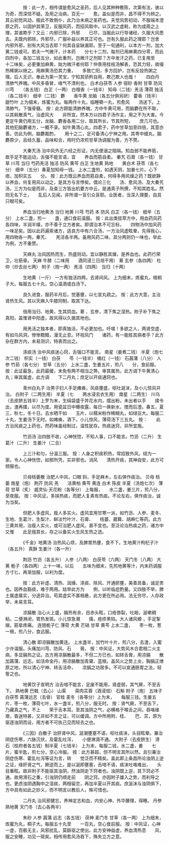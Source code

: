 <!-- { "loadSidebar": true } -->
　　　　按：此一方，相传谓是愈风之圣药，后人见其种种敷陈，次第有法，骇以为奇，而深信不疑。及用之治病，百无一　　愈。盖似是而非，昌不得不为辨之。其云初觉风动，服此不致倒仆，此乃治未病之圣药也。夫觉风势初动，不服端本澄　　原之药，以固护其荣卫，反服风药，而招风取中。以汉武之虚耗，称为成周之上理，其谁欺乎？又云：内邪已除，外邪　　已尽，当服此以行导诸经，久服大风悉去。夫既内邪除，外邪尽，广服补益以养其正可也。岂有久服此药之理耶？岂舍　　内邪外邪，别有大风当去耶？何其自呈缺漏耶。至于一旬通利，以本方一剂，加大黄二钱或可。若夫一气微汗，计本药　　分七十二剂，每剂已用麻黄四分零，而此四剂中，各加二钱五分，如此重剂，岂微汗之剂耶？方中发汗之药，已复用至　　十二味矣，必更重加麻黄，始为微汗者何耶？仲景用桂枝汤解表，恐其力轻，故啜热稀粥以继之。用麻黄汤恐其力重，　　多致亡阳，多方回护，岂有反投热粥之理。后人无识，奉此为第一灵宝，宁知其骄矜自用，欺己欺人也哉！　　四白丹 清肺气养魄。中风多昏冒，缘气不清利也。 白术白茯苓 人参 宿砂 香附 甘草 防风 川芎　　（各五钱） 白芷（一两） 白檀香（一钱半） 知母（二钱）羌活 薄荷 独活（各二钱半） 细辛（二钱） 麝　　香牛黄 龙脑（各五分俱另研） 藿香（钱半） 甜竹叶 上为细末，炼蜜为丸。每两作十丸，临睡嚼一丸，煎愈风　　汤送下。上清肺气，下强骨髓。 按：此方颇能清肺养魄，方中牛黄可用，而脑麝在所不取，以其耗散真气，治虚风大　　非所宜。然本方以四君子汤作主，用之不为大害。今更定牛黄仍用五分，龙脑、麝香各用二分，取其所长，节其所短，　　庶几可也。其他犯脑麝诸方，一概不录。如牛黄清心丸，四君子，药中甘草加至四倍，其意亦善。仿此为例，脑麝裁酌，　　用十之二，足可备清心宁神之用。其粤中蜡丸，脑麝原少，且经久蓄，品味和合，用时仍浓煎甘草汤调服为善，方不赘。

　　　　大秦艽汤 治中风外无六经之形证，内无便溺之阻隔。知血弱不能养筋，故手足不能运动，舌强不能言语，宜　　养血而筋自柔。 秦艽 石膏（各一钱） 甘草 川芎 当归 芍药羌活 独活 防风 黄芩 白芷 生地黄 熟地　　黄白术 茯苓（各七分） 细辛（五分）春夏加知母一钱。 上水二盏煎，如遇天阴，加姜七片。心下痞，加枳实五　　分。 按：此方既云养血而筋自柔，何得多用风燥之药？既欲静以养血，何复用风以动之，是其方与言悖矣。偶论三化　　汤、愈风汤、及大秦艽汤，三方为似是而非，及查三方皆出机要方中云，是通真子所撰，不知其姓名。然则无名下士，　　乱后人见闻，非所谓一盲引众盲耶。业医者，当深入理要，自具只眼可矣。

　　　　养血当归地黄汤 当归 地黄 川芎 芍药 本 防风 白芷（各一钱） 细辛（五分） 上水二盏，煎一　　盏，通口食前温服。 按：此出类拔萃方中，用血药风药各四味，半润半燥，亦不善于立方者矣。即谓治本不可忘标，　　四物汤中加风药一味足矣。因以此药遍索诸方，适良方中有六合汤，一方治风虚眩晕，先得我心，用四物各一两，秦艽、　　羌活各半两。虽用风药二味，其分两则仍一味也，举此为例，方不重赘。

　　　　天麻丸 治风因热而生，热盛则动。宜以静胜其燥，是养血也。此药行荣卫，壮筋骨。 天麻 牛膝（二味用　　酒同浸三日焙干用） 萆 玄参（各四两） 杜仲（炒去丝七两） 附子（炮一两） 羌活（四两） 当归（十两）

　　　　生地黄（一斤） 一方有独活四两，去肾间风。 上为细末，炼蜜丸，梧桐子大。每服五七十丸，空心温酒或白汤下。

　　　　良久进食，服药半月后，觉塞壅，以七宣丸疏之。 按：此方大意，主治肾热生风。其以天麻入牛膝同制，取其下达。

　　　　倍用当归、地黄，生其阴血。萆 、玄参，清下焦之湿热。附子补下焦之真阳，盖惟肾中阳虚，故风得以久据其地也。

　　　　用羌活之独本者，即真独活，不必更加也。吁嗟！多欲之人，两肾空虚，有如乌风洞，惨惨黯黯，漫无止息。环视风门　　诸药，有一能胜其病者乎？此方杂在群方内，未易测识，特表而出之。

　　　　涤痰汤 治中风痰迷心窍，舌强口不能言。 南星（姜煮二钱） 半夏（炮七次二钱） 枳实（一钱） 白茯　　苓（一钱半） 橘红（一钱） 石菖蒲（八分） 人参 竹茹（各七分） 甘草（五分） 上水二盏，生姜五片，煎八　　分，食前服。 按：此证最急，此药最缓，未免有两不相当之弊。审其属热，此方调下牛黄清心丸；审其属虚，此方调　　下二丹丸；庶足以开痰通窍也。

　　　　青州白丸子 治男子妇人手足瘫痪，风痰壅盛，呕吐涎沫，及小儿惊风并治。 白附子（二两生用） 半夏（七　　两水浸去衣生用） 南星（二两生） 川乌（去皮脐五钱半）上罗为末，生绢袋盛于井花水内，摆出粉。未出者以手　　揉令出，渣再擂，以尽为度。用瓷盆日中曝夜露，每日一换新水，搅而后澄。春五，夏三，秋七，冬十日。去水晒干如　　玉片，以糯米粉作稀糊丸，如绿豆大。每服二十丸，生姜汤下无时。如瘫痪，酒下。小儿惊风，薄荷汤下三五丸。 按：　　此方治风痰之上药也，然药味虽经制过，温性犹存。热痰迷窍，非所宜施。

　　　　竹沥汤 治四肢不收，心神恍惚，不知人事，口不能言。竹沥（二升） 生葛汁（二升） 生姜汁（二合）

　　　　上三汁和匀，分温三服。 按：人身之积痰积热，常招致外风，结为一家。令人心神恍惚，如邪所凭，实非邪也。消风　　清热开痰，其神自安，此方可频服也。

　　　　贝母栝蒌散 治肥人中风，口眼 斜，手足麻木，左右俱作痰治。 贝母 栝蒌 南星（炮） 荆芥 防风 羌　　活黄柏 黄芩 黄连 白术 陈皮 半夏（汤炮七次） 薄荷 甘草（炙） 威灵仙 天花粉（各等分） 上每服，　　水二盏，姜三片，煎八分，至夜服。 按：中风证，多挟热痰，而肥人复素有热痰。不论左右，俱作痰治，诚为当矣。

　　　　但肥人多虚风，瘦人多实火。虚风宜用甘寒一派，如竹沥、人参、麦冬、生地、生葛汁、生梨汁、鲜淡竹叶汁、石膏、　　栝蒌、葳蕤、胡麻仁等药。此方三黄并用，治瘦人实火，或可治肥人虚风，甚不宜也。至泛论治热痰之药，诸方中又惟　　此足擅其长，存之以备实火生风生热之选。

　　　　《千金》地黄汤 治热风心烦，及脾胃热壅，食不下。生地黄汁枸杞子汁（各五升） 真酥 生姜汁（各一升）

　　　　荆沥 竹沥（各五升） 人参（八两） 白茯苓（六两） 天门冬（八两） 大黄 栀子（各四两） 上十一味，以后　　五味为细末，先煎地黄等汁，内末药调服方寸匕，再渐加服，以利为度。

　　　　按：此方补虚、清热、润燥、涤痰、除风、开通瘀壅，美善具备，诚足贵也。因养血豁痰，难于两用。姑举此方为　　例，以听临症酌量。又四肢不举，脾土属虚属实，分途异治。苟其虚实不甚相悬，此方更在所必用。法无穷尽，人存政　　举，未易言耳。

　　　　凉膈散 治心火上盛，膈热有余，目赤头眩，口疮唇裂，吐衄，涎嗽稠粘，二便淋闭，胃热发斑。小儿惊急潮　　搐，疮疹黑陷。大人诸风螈 ，手足掣搦，筋挛疼痛。 连翘栀子仁 薄荷 大黄 芒硝 甘草 黄芩 上水二盏，　　枣一枚，葱一根，煎八分，食远服。

　　　　清心散 即凉膈散加黄连。 上水盏半，加竹叶十片，煎八分，去渣，入蜜少许温服。头痛加川芎、防风、石　　膏。 按：中风证，大势风木合君相二火主病，多显膈热之证。古方用凉膈散最多，不但二方已也，如转舌膏，用凉膈　　散加菖蒲、远志。如活命金丹，用凉膈散加青黛、蓝根。盖风火之势上炎，胸膈正燎原之地，所以清心宁神、转舌活命，　　凉膈之功居多。不可以宣通肠胃之法，轻訾之也。

　　　　地黄饮子宣明方 治舌喑不能言，足废不能用，肾虚弱，其气厥，不至舌下。 熟地黄 巴戟（去心） 山茱　　萸肉苁蓉（酒浸焙） 石斛 附子（炮） 五味子 白茯苓 菖蒲远志（去骨） 官桂 麦冬（各等分）上为末，　　每服三钱。生姜五片，枣一枚，薄荷七叶，水一盏半，煎八分，服无时。 按：肾气厥，不至舌下，乃藏真之气，不上　　荣于舌本耳。至其浊阴之气，必横格于喉舌之间，吞咯维艰，昏迷特甚，又非如不言之证，可以缓调。方中所用附、桂、　　巴、苁，原为驱逐浊阴而设，用方者不可执己见而轻去之也。

　　　　《三因》白散子 治肝肾中风，涎潮壅塞不语，呕吐痰沫，头目眩晕。兼治阴症伤寒，六脉沉伏，及霍乱吐泻，　　小便淋滴不通。 大附子（去皮脐生） 滑石（桂府者各五钱）制半夏（七钱半） 上为末，每服二钱，水二盏，姜　　七片，蜜半匙，煎七分，空心冷服。 按：此方甚超，但不明言其所以然。且引兼治阴症伤寒、霍乱吐泻等证为言，转　　觉泛而不精矣。盖此即上条昌所论浊阴上逆之证，缘肝肾之气，厥逆而上。是以涎即壅塞，舌喑不语，痰沫吐咯难出，　　头目重眩。故非附子不能驱其浊阴，然浊阴走下窍者也。浊阴既上逆，其下窍必不通，故用滑石之重，引浊阴仍顺走前　　阴之窍。亦因附子雄入之势，而利导之也。更虑浊阴遇胸中之湿痰，两相留恋，再加半夏以开其痰。庶涎沫与浊阴俱下，　　方中具有如此之妙义，而不明言以教后人，殊可惜也。

　　　　二丹丸 治风邪健忘，养神定志和血，内安心神，外华腠理，得睡。 丹参 熟地黄 天门冬（去心各两半）

　　　　朱砂 人参 菖蒲 远志（各五钱） 茯神 麦门冬 甘草（各一两） 上为细末，炼蜜为丸，桐子大。每服五十丸至　　一百丸，空心食前服。 按：中风证，心神一虚，百骸无主，风邪扰乱，莫繇驱之使出。此方安神益虚，养血清热息　　风，服之安睡，功见一斑矣。相传用愈风汤吞下，殊失立方之意。

